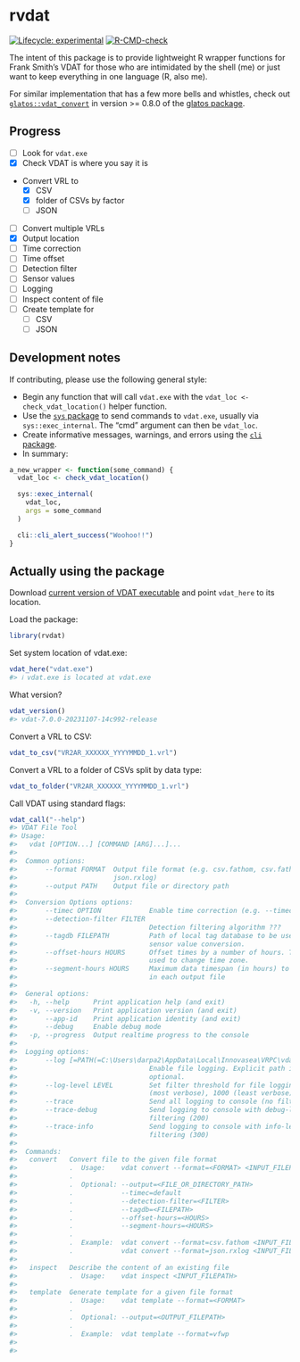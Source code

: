 
<!-- README.md is generated from README.Rmd. Please edit that file -->

# rvdat

<!-- badges: start -->

[![Lifecycle:
experimental](https://img.shields.io/badge/lifecycle-experimental-orange.svg)](https://lifecycle.r-lib.org/articles/stages.html#experimental)
[![R-CMD-check](https://github.com/mhpob/rvdat/actions/workflows/R-CMD-check.yaml/badge.svg)](https://github.com/mhpob/rvdat/actions/workflows/R-CMD-check.yaml)
<!-- badges: end -->

The intent of this package is to provide lightweight R wrapper functions
for Frank Smith’s VDAT for those who are intimidated by the shell (me)
or just want to keep everything in one language (R, also me).

For similar implementation that has a few more bells and whistles, check
out
[`glatos::vdat_convert`](https://github.com/ocean-tracking-network/glatos/blob/dev/R/util-vdat.r)
in version \>= 0.8.0 of the [glatos
package](https://github.com/ocean-tracking-network/glatos).

## Progress

- [ ] Look for `vdat.exe`
- [x] Check VDAT is where you say it is
- Convert VRL to
  - [x] CSV
  - [x] folder of CSVs by factor
  - [ ] JSON
- [ ] Convert multiple VRLs
- [x] Output location
- [ ] Time correction
- [ ] Time offset
- [ ] Detection filter
- [ ] Sensor values
- [ ] Logging
- [ ] Inspect content of file
- [ ] Create template for
  - [ ] CSV
  - [ ] JSON

## Development notes

If contributing, please use the following general style:

- Begin any function that will call `vdat.exe` with the
  `vdat_loc <- check_vdat_location()` helper function.
- Use the [`sys` package](https://jeroen.r-universe.dev/sys) to send
  commands to `vdat.exe`, usually via `sys::exec_internal`. The “cmd”
  argument can then be `vdat_loc`.
- Create informative messages, warnings, and errors using the [`cli`
  package](https://cli.r-lib.org/).
- In summary:

``` r
a_new_wrapper <- function(some_command) {
  vdat_loc <- check_vdat_location()

  sys::exec_internal(
    vdat_loc,
    args = some_command
  )

  cli::cli_alert_success("Woohoo!!")
}
```

## Actually using the package

Download [current version of VDAT
executable](https://gitlab.oceantrack.org/otndc/vdat-working-group) and
point `vdat_here` to its location.

Load the package:

``` r
library(rvdat)
```

Set system location of vdat.exe:

``` r
vdat_here("vdat.exe")
#> ℹ vdat.exe is located at vdat.exe
```

What version?

``` r
vdat_version()
#> vdat-7.0.0-20231107-14c992-release
```

Convert a VRL to CSV:

``` r
vdat_to_csv("VR2AR_XXXXXX_YYYYMMDD_1.vrl")
```

Convert a VRL to a folder of CSVs split by data type:

``` r
vdat_to_folder("VR2AR_XXXXXX_YYYYMMDD_1.vrl")
```

Call VDAT using standard flags:

``` r
vdat_call("--help")
#> VDAT File Tool
#> Usage:
#>   vdat [OPTION...] [COMMAND [ARG]...]...
#> 
#>  Common options:
#>       --format FORMAT  Output file format (e.g. csv.fathom, csv.fathom.split,
#>                        json.rxlog)
#>       --output PATH    Output file or directory path
#> 
#>  Conversion Options options:
#>       --timec OPTION            Enable time correction (e.g. --timec=default)
#>       --detection-filter FILTER
#>                                 Detection filtering algorithm ???
#>       --tagdb FILEPATH          Path of local tag database to be used for
#>                                 sensor value conversion.
#>       --offset-hours HOURS      Offset times by a number of hours. Typically
#>                                 used to change time zone.
#>       --segment-hours HOURS     Maximum data timespan (in hours) to include
#>                                 in each output file
#> 
#>  General options:
#>   -h, --help      Print application help (and exit)
#>   -v, --version   Print application version (and exit)
#>       --app-id    Print application identity (and exit)
#>       --debug     Enable debug mode
#>   -p, --progress  Output realtime progress to the console
#> 
#>  Logging options:
#>       --log [=PATH(=C:\Users\darpa2\AppData\Local\Innovasea\VRPC\vdat)]
#>                                 Enable file logging. Explicit path is
#>                                 optional.
#>       --log-level LEVEL         Set filter threshold for file logging [0
#>                                 (most verbose), 1000 (least verbose)]
#>       --trace                   Send all logging to console (no filtering)
#>       --trace-debug             Send logging to console with debug-level
#>                                 filtering (200)
#>       --trace-info              Send logging to console with info-level
#>                                 filtering (300)
#> 
#>  Commands:
#>   convert   Convert file to the given file format
#>             .  Usage:    vdat convert --format=<FORMAT> <INPUT_FILEPATH>
#>             .
#>             .  Optional: --output=<FILE_OR_DIRECTORY_PATH>
#>             .            --timec=default
#>             .            --detection-filter=<FILTER>
#>             .            --tagdb=<FILEPATH>
#>             .            --offset-hours=<HOURS>
#>             .            --segment-hours=<HOURS>
#>             .
#>             .  Example:  vdat convert --format=csv.fathom <INPUT_FILEPATH>
#>             .            vdat convert --format=json.rxlog <INPUT_FILEPATH>
#>             
#>   inspect   Describe the content of an existing file
#>             .  Usage:    vdat inspect <INPUT_FILEPATH>
#>             
#>   template  Generate template for a given file format
#>             .  Usage:    vdat template --format=<FORMAT>
#>             .
#>             .  Optional: --output=<OUTPUT_FILEPATH>
#>             .
#>             .  Example:  vdat template --format=vfwp
#>             
#> 
```
